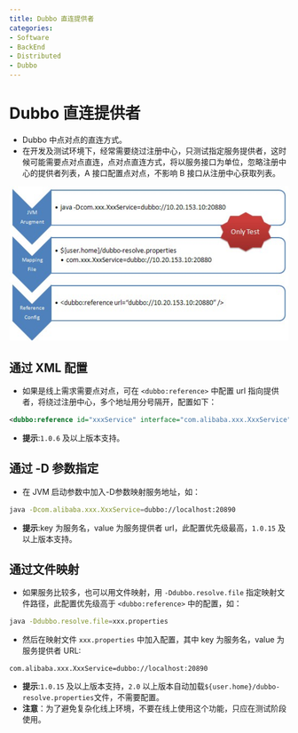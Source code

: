 ```yaml
---
title: Dubbo 直连提供者
categories:
- Software
- BackEnd
- Distributed
- Dubbo
---
```

# Dubbo 直连提供者

- Dubbo 中点对点的直连方式。
- 在开发及测试环境下，经常需要绕过注册中心，只测试指定服务提供者，这时候可能需要点对点直连，点对点直连方式，将以服务接口为单位，忽略注册中心的提供者列表，A 接口配置点对点，不影响 B 接口从注册中心获取列表。

![](https://raw.githubusercontent.com/LuShan123888/Files/main/Pictures/dubbo-directly-20211208210936368.jpg)

## 通过 XML 配置

- 如果是线上需求需要点对点，可在 `<dubbo:reference>` 中配置 url 指向提供者，将绕过注册中心，多个地址用分号隔开，配置如下：

```xml
<dubbo:reference id="xxxService" interface="com.alibaba.xxx.XxxService" url="dubbo://localhost:20890" />
```

- **提示**:`1.0.6` 及以上版本支持。

## 通过 -D 参数指定

- 在 JVM 启动参数中加入-D参数映射服务地址，如：

```sh
java -Dcom.alibaba.xxx.XxxService=dubbo://localhost:20890
```

- **提示**:key 为服务名，value 为服务提供者 url，此配置优先级最高，`1.0.15` 及以上版本支持。

## 通过文件映射

- 如果服务比较多，也可以用文件映射，用 `-Ddubbo.resolve.file` 指定映射文件路径，此配置优先级高于 `<dubbo:reference>` 中的配置，如：

```sh
java -Ddubbo.resolve.file=xxx.properties
```

- 然后在映射文件 `xxx.properties` 中加入配置，其中 key 为服务名，value 为服务提供者 URL:

```fallback
com.alibaba.xxx.XxxService=dubbo://localhost:20890
```

- **提示**:`1.0.15` 及以上版本支持，`2.0` 以上版本自动加载`${user.home}/dubbo-resolve.properties`文件，不需要配置。
- **注意**：为了避免复杂化线上环境，不要在线上使用这个功能，只应在测试阶段使用。
